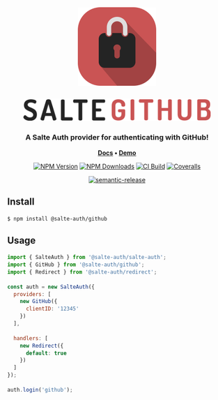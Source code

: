 <h2 align="center">
  <div>
    <a href="https://github.com/salte-auth/github">
      <img height="180px" src="https://raw.githubusercontent.com/salte-auth/logos/main/images/logo.svg?sanitize=true">
      <br>
      <br>
      <img height="50px" src="https://raw.githubusercontent.com/salte-auth/logos/main/images/%40salte-auth/github.svg?sanitize=true">
    </a>
  </div>
</h2>

<h3 align="center">
	A Salte Auth provider for authenticating with GitHub!
</h3>

<p align="center">
	<strong>
		<a href="https://salte-auth.gitbook.io">Docs</a>
		•
		<a href="https://salte-auth-demo.glitch.me">Demo</a>
	</strong>
</p>

<div align="center">

  [![NPM Version][npm-version-image]][npm-url]
  [![NPM Downloads][npm-downloads-image]][npm-url]
  [![CI Build][github-actions-image]][github-actions-url]
  [![Coveralls][coveralls-image]][coveralls-url]

  [![semantic-release][semantic-release-image]][semantic-release-url]

</div>

## Install

```sh
$ npm install @salte-auth/github
```

## Usage

```js
import { SalteAuth } from '@salte-auth/salte-auth';
import { GitHub } from '@salte-auth/github';
import { Redirect } from '@salte-auth/redirect';

const auth = new SalteAuth({
  providers: [
    new GitHub({
      clientID: '12345'
    })
  ],

  handlers: [
    new Redirect({
      default: true
    })
  ]
});

auth.login('github');
```

[npm-version-image]: https://img.shields.io/npm/v/@salte-auth/github.svg?style=flat
[npm-downloads-image]: https://img.shields.io/npm/dm/@salte-auth/github.svg?style=flat
[npm-url]: https://npmjs.org/package/@salte-auth/github

[github-actions-image]: https://github.com/salte-auth/github/actions/workflows/ci.yml/badge.svg?branch=main 
[github-actions-url]: https://github.com/salte-auth/github/actions/workflows/ci.yml

[coveralls-image]: https://img.shields.io/coveralls/salte-auth/github/main.svg
[coveralls-url]: https://coveralls.io/github/salte-auth/github?branch=main

[commitizen-image]: https://img.shields.io/badge/commitizen-friendly-brightgreen.svg
[commitizen-url]: https://commitizen.github.io/cz-cli/

[semantic-release-url]: https://github.com/semantic-release/semantic-release
[semantic-release-image]: https://img.shields.io/badge/%20%20%F0%9F%93%A6%F0%9F%9A%80-semantic--release-e10079.svg
